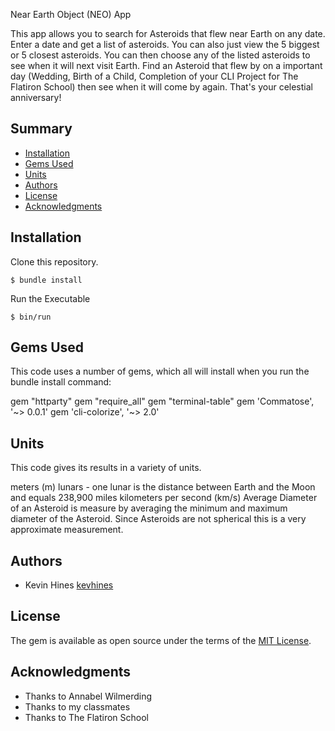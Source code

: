 Near Earth Object (NEO) App

This app allows you to search for Asteroids that flew near Earth on any date. Enter a date and get a list of asteroids. You can also just view the 5 biggest or 5 closest asteroids. You can then choose any of the listed asteroids to see when it will next visit Earth. 
Find an Asteroid that flew by on a important day (Wedding, Birth of a Child, Completion of your CLI Project for The Flatiron School) then see when it will come by again. That's your celestial anniversary!

## Summary

  - [Installation](#Installation)
  - [Gems Used](#gems-used)
  - [Units](#units)  
  - [Authors](#authors)
  - [License](#license)
  - [Acknowledgments](#acknowledgments)

## Installation

Clone this repository.

    $ bundle install

Run the Executable

    $ bin/run

## Gems Used

This code uses a number of gems, which all will install when you run the bundle install command:

gem "httparty"
gem "require_all"
gem "terminal-table"
gem 'Commatose', '~> 0.0.1'
gem 'cli-colorize', '~> 2.0'

## Units

This code gives its results in a variety of units.

meters (m)
lunars - one lunar is the distance between Earth and the Moon and equals 238,900 miles
kilometers per second (km/s)
Average Diameter of an Asteroid is measure by averaging the minimum and maximum diameter of the Asteroid. Since Asteroids are not spherical this is a very approximate measurement.


## Authors

  - Kevin Hines
    [kevhines](https://github.com/kevhines/)

## License

The gem is available as open source under the terms of the [MIT License](LICENSE.md).

## Acknowledgments

- Thanks to Annabel Wilmerding
- Thanks to my classmates
- Thanks to The Flatiron School